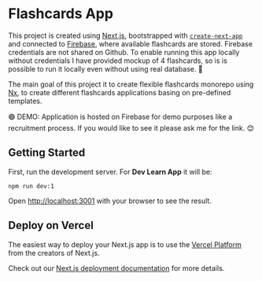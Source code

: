 # Flashcards App

This project is created using [Next.js](https://nextjs.org/), bootstrapped with [`create-next-app`](https://github.com/vercel/next.js/tree/canary/packages/create-next-app) and connected to [Firebase](https://firebase.google.com/), where available flashcards are stored. Firebase credentials are not shared on Github. To enable running this app locally without credentials I have provided mockup of 4 flashcards, so is is possible to run it locally even without using real database. 🎉

The main goal of this project it to create flexible flashcards monorepo using [Nx](https://nx.dev/), to create different flashcards applications basing on pre-defined templates.

🟢 DEMO: Application is hosted on Firebase for demo purposes like a recruitment process. If you would like to see it please ask me for the link. 😊

## Getting Started

First, run the development server. For **Dev Learn App** it will be:

`npm run dev:1`

Open [http://localhost:3001](http://localhost:3001) with your browser to see the result.

## Deploy on Vercel

The easiest way to deploy your Next.js app is to use the [Vercel Platform](https://vercel.com/new?utm_medium=default-template&filter=next.js&utm_source=create-next-app&utm_campaign=create-next-app-readme) from the creators of Next.js.

Check out our [Next.js deployment documentation](https://nextjs.org/docs/deployment) for more details.
